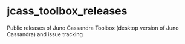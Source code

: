# jcass_toolbox_releases
Public releases of Juno Cassandra Toolbox (desktop version of Juno Cassandra) and issue tracking
